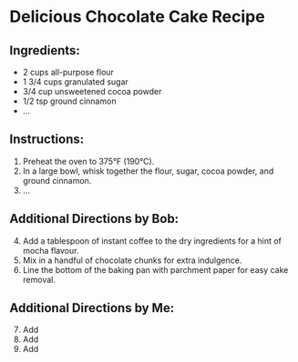 # Delicious Chocolate Cake Recipe

## Ingredients:
- 2 cups all-purpose flour
- 1 3/4 cups granulated sugar
- 3/4 cup unsweetened cocoa powder
- 1/2 tsp ground cinnamon
- ...

## Instructions:
1. Preheat the oven to 375°F (190°C).
2. In a large bowl, whisk together the flour, sugar, cocoa powder, and ground cinnamon.
3. ...

## Additional Directions by Bob:
4. Add a tablespoon of instant coffee to the dry ingredients for a hint of mocha flavour.
5. Mix in a handful of chocolate chunks for extra indulgence.
6. Line the bottom of the baking pan with parchment paper for easy cake removal.

## Additional Directions by Me:
7. Add 
8. Add
9. Add
